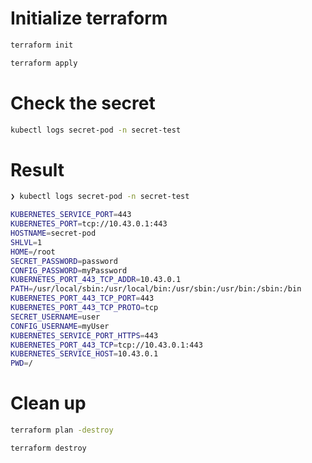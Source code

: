 # Initialize terraform

```bash
terraform init
```
```bash
terraform apply
```

# Check the secret

```bash
kubectl logs secret-pod -n secret-test
```

# Result
```bash
❯ kubectl logs secret-pod -n secret-test

KUBERNETES_SERVICE_PORT=443
KUBERNETES_PORT=tcp://10.43.0.1:443
HOSTNAME=secret-pod
SHLVL=1
HOME=/root
SECRET_PASSWORD=password
CONFIG_PASSWORD=myPassword
KUBERNETES_PORT_443_TCP_ADDR=10.43.0.1
PATH=/usr/local/sbin:/usr/local/bin:/usr/sbin:/usr/bin:/sbin:/bin
KUBERNETES_PORT_443_TCP_PORT=443
KUBERNETES_PORT_443_TCP_PROTO=tcp
SECRET_USERNAME=user
CONFIG_USERNAME=myUser
KUBERNETES_SERVICE_PORT_HTTPS=443
KUBERNETES_PORT_443_TCP=tcp://10.43.0.1:443
KUBERNETES_SERVICE_HOST=10.43.0.1
PWD=/
```

# Clean up

```bash
terraform plan -destroy
```

```bash
terraform destroy
```
